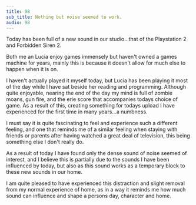```yaml
---
title: 98
sub_title: Nothing but noise seemed to work.
audio: 98
---
```

Today has been full of a new sound in our studio…that of the Playstation 2 and Forbidden Siren 2.

Both me an Lucia enjoy games immensely but haven't owned a games machine for years, mainly this is because it doesn't allow for much else to happen when it is on.

I haven't actually played it myself today, but Lucia has been playing it most of the day while I have sat beside her reading and programming. Although quite enjoyable, nearing the end of the day my mind is full of zombie moans, gun fire, and the erie score that accompanies todays choice of game. As a result of this, creating something for todays upload I have experienced for the first time in many years…a numbness. 

I must say it is quite fascinating to feel and experience such a different feeling, and one that reminds me of a similar feeling when staying with friends or parents after having watched a great deal of television, this being something else I don't really do.

As a result of today I have found only the dense sound of noise seemed of interest, and I believe this is partially due to the sounds I have been influenced by today, but also as this sound works as a temporary block to these new sounds in our home.

I am quite pleased to have experienced this distraction and slight removal from my normal experience of home, as in a way it reminds me how much sound can influence and shape a persons day, character and home.
